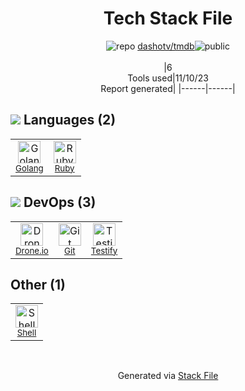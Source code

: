 <!--
--- Readme.md Snippet without images Start ---
## Tech Stack
dashotv/tmdb is built on the following main stack:
- [Drone.io](https://drone.io/) – Continuous Integration
- [Ruby](https://www.ruby-lang.org) – Languages
- [Golang](http://golang.org/) – Languages
- [Shell](https://en.wikipedia.org/wiki/Shell_script) – Shells
- [Testify](https://github.com/stretchr/testify) – Go Testing

Full tech stack [here](/techstack.md)
--- Readme.md Snippet without images End ---

--- Readme.md Snippet with images Start ---
## Tech Stack
dashotv/tmdb is built on the following main stack:
- <img width='25' height='25' src='https://img.stackshare.io/service/668/R_wMcCqN_400x400.png' alt='Drone.io'/> [Drone.io](https://drone.io/) – Continuous Integration
- <img width='25' height='25' src='https://img.stackshare.io/service/989/ruby.png' alt='Ruby'/> [Ruby](https://www.ruby-lang.org) – Languages
- <img width='25' height='25' src='https://img.stackshare.io/service/1005/O6AczwfV_400x400.png' alt='Golang'/> [Golang](http://golang.org/) – Languages
- <img width='25' height='25' src='https://img.stackshare.io/service/4631/default_c2062d40130562bdc836c13dbca02d318205a962.png' alt='Shell'/> [Shell](https://en.wikipedia.org/wiki/Shell_script) – Shells
- <img width='25' height='25' src='https://img.stackshare.io/service/8695/stretchr.png' alt='Testify'/> [Testify](https://github.com/stretchr/testify) – Go Testing

Full tech stack [here](/techstack.md)
--- Readme.md Snippet with images End ---
-->
<div align="center">

# Tech Stack File
![](https://img.stackshare.io/repo.svg "repo") [dashotv/tmdb](https://github.com/dashotv/tmdb)![](https://img.stackshare.io/public_badge.svg "public")
<br/><br/>
|6<br/>Tools used|11/10/23 <br/>Report generated|
|------|------|
</div>

## <img src='https://img.stackshare.io/languages.svg'/> Languages (2)
<table><tr>
  <td align='center'>
  <img width='36' height='36' src='https://img.stackshare.io/service/1005/O6AczwfV_400x400.png' alt='Golang'>
  <br>
  <sub><a href="http://golang.org/">Golang</a></sub>
  <br>
  <sub></sub>
</td>

<td align='center'>
  <img width='36' height='36' src='https://img.stackshare.io/service/989/ruby.png' alt='Ruby'>
  <br>
  <sub><a href="https://www.ruby-lang.org">Ruby</a></sub>
  <br>
  <sub></sub>
</td>

</tr>
</table>

## <img src='https://img.stackshare.io/devops.svg'/> DevOps (3)
<table><tr>
  <td align='center'>
  <img width='36' height='36' src='https://img.stackshare.io/service/668/R_wMcCqN_400x400.png' alt='Drone.io'>
  <br>
  <sub><a href="https://drone.io/">Drone.io</a></sub>
  <br>
  <sub></sub>
</td>

<td align='center'>
  <img width='36' height='36' src='https://img.stackshare.io/service/1046/git.png' alt='Git'>
  <br>
  <sub><a href="http://git-scm.com/">Git</a></sub>
  <br>
  <sub></sub>
</td>

<td align='center'>
  <img width='36' height='36' src='https://img.stackshare.io/service/8695/stretchr.png' alt='Testify'>
  <br>
  <sub><a href="https://github.com/stretchr/testify">Testify</a></sub>
  <br>
  <sub></sub>
</td>

</tr>
</table>

## Other (1)
<table><tr>
  <td align='center'>
  <img width='36' height='36' src='https://img.stackshare.io/service/4631/default_c2062d40130562bdc836c13dbca02d318205a962.png' alt='Shell'>
  <br>
  <sub><a href="https://en.wikipedia.org/wiki/Shell_script">Shell</a></sub>
  <br>
  <sub></sub>
</td>

</tr>
</table>

<br/>
<div align='center'>

Generated via [Stack File](https://github.com/apps/stack-file)
